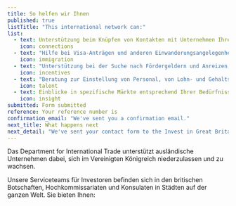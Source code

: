 ```yaml
---
title: So helfen wir Ihnen
published: true
listTitle: "This international network can:"
list: 
  - text: Unterstützung beim Knüpfen von Kontakten mit Unternehmen Ihrer Branche
    icon: connections
  - text: "Hilfe bei Visa-Anträgen und anderen Einwanderungsangelegenheiten"
    icon: immigration
  - text: "Unterstützung bei der Suche nach Fördergeldern und Anreizen, damit Ihr Unternehmen wachsen kann"
    icon: incentives
  - text: "Beratung zur Einstellung von Personal, von Lohn- und Gehaltsrichtwerten über Auswahlverfahren bis hin zu Ausbildungsfragen"
    icon: talent
  - text: Einblicke in spezifische Märkte entsprechend Ihrer Bedürfnisse
    icon: insight
submitted: Form submitted
reference: Your reference number is
confirmation_email: "We've sent you a confirmation email."
next_title: What happens next
next_detail: "We've sent your contact form to the Invest in Great Britain agents. They will be in touch soon."
---
```


Das Department for International Trade unterstützt ausländische Unternehmen dabei, sich im Vereinigten Königreich niederzulassen und zu wachsen.

Unsere Serviceteams für Investoren befinden sich in den britischen Botschaften, Hochkommissariaten und Konsulaten in Städten auf der ganzen Welt. Sie bieten Ihnen:
